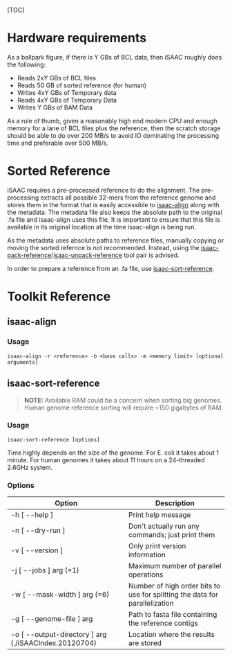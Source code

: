 [TOC]

# Hardware requirements
As a ballpark figure, if there is Y GBs of BCL data, then iSAAC roughly does the following:

* Reads 2xY GBs of BCL files
* Reads 50 GB of sorted reference (for human)
* Writes 4xY GBs of Temporary data  
* Reads 4xY GBs of Temporary Data
* Writes Y GBs of BAM Data

As a rule of thumb, given a reasonably high end modern CPU and enough memory for a lane of BCL files plus the reference, 
then the scratch storage should be able to do over 200 MB/s to avoid IO dominating the processing time and preferable over 500 MB/s.


# Sorted Reference
iSAAC requires a pre-processed reference to do the alignment. The pre-processing extracts all possible 32-mers from the 
reference genome and stores them in the format that is easily accessible to [isaac-align](#isaac-align) 
along with the metadata. The metadata file also keeps the absolute path to the original .fa file and isaac-align uses this file. 
It is important to ensure that this file is available in its original location at the time isaac-align is being run.

As the metadata uses absolute paths to reference files, manually copying or moving the sorted refernce is not recommended. 
Instead, using the [isaac-pack-reference](#isaac-pack-reference)/[isaac-unpack-reference](#isaac-unpack-reference) tool pair is advised.

In order to prepare a reference from an .fa file, use [isaac-sort-reference](#isaac-sort-reference).


# Toolkit Reference


## isaac-align
### Usage
```
isaac-align -r <reference> -b <base calls> -m <memory limit> [optional arguments]
```


## isaac-sort-reference
> **NOTE:** Available RAM could be a concern when sorting big genomes. Human genome reference sorting will require ~150 gigabytes of RAM.

### Usage
```
isaac-sort-reference [options]
```

Time highly depends on the size of the genome. For E. coli it takes about 1 minute. For human genomes it takes about 11 
hours on a 24-threaded 2.6GHz system.

### Options
Option       | Description
-------------|-------------------
-h [ --help ]| Print help message
-n [ --dry-run ]|Don't actually run any commands; just print them
-v [ --version ]|Only print version information
-j [ --jobs ] arg (=1)|Maximum number of parallel operations
-w [ --mask-width ] arg (=6) |Number of high order bits to use for splitting the data for parallelization
-g [ --genome-file ] arg|Path to fasta file containing the reference contigs
-o [ --output-directory ] arg (./iSAACIndex.20120704)|Location where the results are stored
